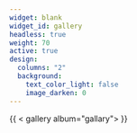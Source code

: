 ```yaml
---
widget: blank
widget_id: gallery
headless: true
weight: 70
active: true
design:
  columns: "2"
  background:
    text_color_light: false
    image_darken: 0
---
```

{{ < gallery album="gallary"> }}
